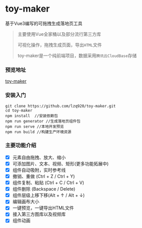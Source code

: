 # toy-maker

基于Vue3编写的可拖拽生成落地页工具
> 主要使用Vue全家桶以及部分流行第三方库
>
> 可视化操作，拖拽生成页面，导出```HTML```文件
> 
> toy-maker是一个纯前端项目，数据采用```腾讯云CloudBase```存储


### 预览地址

[toy-maker](https://toy-maker.vercel.app/)
### 安装入门

```
git clone https://github.com/lzq920/toy-maker.git
cd toy-maker
npm install  //安装依赖包
npm run generator //生成落地页组件包
npm run serve //本地开发预览
npm run build //构建生产环境资源
```

### 主要功能介绍

- [x] 元素自由拖拽、放大、缩小
- [x] 可添加图片、文本、视频、矩形(更多功能拓展中)
- [x] 组件自动吸附，实时参考线
- [x] 撤销、重做 (Ctrl + Z / Ctrl + Y)
- [x] 组件复制、粘贴 (Ctrl + C / Ctrl + V)
- [x] 组件删除 (Backspace / Delete)
- [x] 组件层级上移下移(Alt + ↑ / Alt + ↓)
- [x] 编辑画布大小
- [x] 一键预览，一键导出HTML文件
- [x] 接入第三方图库以及视频库
- [x] 组件动画
